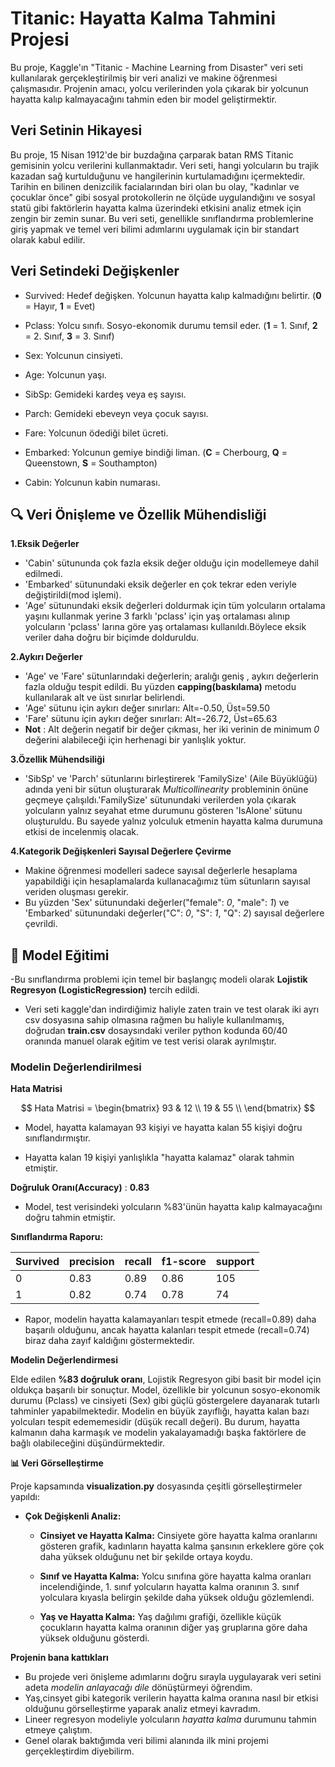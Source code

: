 
# Titanic: Hayatta Kalma Tahmini Projesi

Bu proje, Kaggle'ın "Titanic - Machine Learning from Disaster" veri seti
kullanılarak gerçekleştirilmiş bir veri analizi ve makine öğrenmesi
çalışmasıdır. Projenin amacı, yolcu verilerinden yola çıkarak bir
yolcunun hayatta kalıp kalmayacağını tahmin eden bir model
geliştirmektir.

## Veri Setinin Hikayesi

Bu proje, 15 Nisan 1912'de bir buzdağına çarparak batan RMS Titanic
gemisinin yolcu verilerini kullanmaktadır. Veri seti, hangi yolcuların
bu trajik kazadan sağ kurtulduğunu ve hangilerinin kurtulamadığını
içermektedir. Tarihin en bilinen denizcilik facialarından biri olan bu
olay, "kadınlar ve çocuklar önce" gibi sosyal protokollerin ne ölçüde
uygulandığını ve sosyal statü gibi faktörlerin hayatta kalma üzerindeki
etkisini analiz etmek için zengin bir zemin sunar. Bu veri seti,
genellikle sınıflandırma problemlerine giriş yapmak ve temel veri bilimi
adımlarını uygulamak için bir standart olarak kabul edilir.

## Veri Setindeki Değişkenler

-   Survived: Hedef değişken. Yolcunun hayatta kalıp kalmadığını
    belirtir. (**0** = Hayır, **1** = Evet)

-   Pclass: Yolcu sınıfı. Sosyo-ekonomik durumu temsil eder. (**1** = 1.
    Sınıf, **2** = 2. Sınıf, **3** = 3. Sınıf)

-   Sex: Yolcunun cinsiyeti.

-   Age: Yolcunun yaşı.

-   SibSp: Gemideki kardeş veya eş sayısı.

-   Parch: Gemideki ebeveyn veya çocuk sayısı.

-   Fare: Yolcunun ödediği bilet ücreti.

-   Embarked: Yolcunun gemiye bindiği liman. (**C** = Cherbourg, **Q** =
    Queenstown, **S** = Southampton)

-   Cabin: Yolcunun kabin numarası.

## 🔍 Veri Önişleme ve Özellik Mühendisliği

**1.Eksik Değerler**
- 'Cabin' sütununda çok fazla eksik değer olduğu için modellemeye dahil edilmedi.
- 'Embarked' sütunundaki eksik değerler en çok tekrar eden veriyle değiştirildi(mod işlemi).
- 'Age' sütunundaki eksik değerleri doldurmak için tüm yolcuların ortalama yaşını kullanmak yerine 3 farklı 'pclass' için yaş ortalaması alınıp yolcuların 'pclass' larına göre yaş ortalaması kullanıldı.Böylece eksik veriler daha doğru bir biçimde dolduruldu.  

**2.Aykırı Değerler**

-   'Age' ve 'Fare' sütunlarındaki değerlerin; aralığı geniş , aykırı değerlerin fazla olduğu tespit edildi. Bu yüzden **capping(baskılama)** metodu kullanılarak alt ve üst sınırlar belirlendi.
-   'Age' sütunu için aykırı değer sınırları: Alt=-0.50, Üst=59.50
-   'Fare' sütunu için aykırı değer sınırları: Alt=-26.72, Üst=65.63
-   **Not** : Alt değerin negatif bir değer çıkması, her iki verinin de minimum *0* değerini alabileceği için herhenagi bir yanlışlık yoktur.

**3.Özellik Mühendsiliği**
-    'SibSp' ve 'Parch' sütunlarını birleştirerek 'FamilySize' (Aile Büyüklüğü) adında yeni bir sütun oluşturarak *Multicollinearity* probleminin önüne geçmeye çalışıldı.'FamilySize' sütunundaki verilerden yola çıkarak yolcuların yalnız seyahat etme durumunu gösteren 'IsAlone' sütunu oluşturuldu. Bu sayede yalnız yolculuk etmenin hayatta kalma durumuna etkisi de incelenmiş olacak.

**4.Kategorik Değişkenleri Sayısal Değerlere Çevirme**
- Makine öğrenmesi modelleri sadece sayısal değerlerle hesaplama yapabildiği için hesaplamalarda kullanacağımız tüm sütunların sayısal veriden oluşması gerekir.
- Bu yüzden 'Sex' sütunundaki değerler("female": *0*, "male": *1*) ve 'Embarked' sütunundaki değerler("C": *0*, "S": *1*, "Q": *2*) sayısal değerlere çevrildi.


## 🤖 Model Eğitimi

-Bu sınıflandırma problemi için temel bir başlangıç modeli olarak **Lojistik Regresyon (LogisticRegression)** tercih edildi.
- Veri seti kaggle'dan indirdiğimiz haliyle zaten train ve test olarak iki ayrı csv dosyasına sahip olmasına rağmen bu haliyle kullanılmamış, doğrudan **train.csv** dosaysındaki veriler python kodunda 60/40 oranında manuel olarak eğitim ve test verisi olarak ayrılmıştır.

### Modelin Değerlendirilmesi
**Hata Matrisi**

$$
Hata Matrisi = \begin{bmatrix}
93 & 12 \\
19 & 55 \\
\end{bmatrix}
$$

-   Model, hayatta kalamayan 93 kişiyi ve hayatta kalan 55 kişiyi doğru sınıflandırmıştır.

-   Hayatta kalan 19 kişiyi yanlışlıkla "hayatta kalamaz" olarak  tahmin etmiştir.

**Doğruluk Oranı(Accuracy)** : **0.83**
- Model, test verisindeki yolcuların %83'ünün hayatta kalıp kalmayacağını doğru tahmin etmiştir.

**Sınıflandırma Raporu:**

| Survived| precision | recall | f1-score | support |
|---|---|---|---|---|
| 0| 0.83 |  0.89 |0.86  |105 |
| 1 | 0.82 | 0.74|0.78 |74 |


-   Rapor, modelin hayatta kalamayanları tespit etmede (recall=0.89)
        daha başarılı olduğunu, ancak hayatta kalanları tespit etmede
        (recall=0.74) biraz daha zayıf kaldığını göstermektedir.

**Modelin Değerlendirmesi**

Elde edilen **%83 doğruluk oranı**, Lojistik Regresyon gibi basit bir
model için oldukça başarılı bir sonuçtur. Model, özellikle bir yolcunun
sosyo-ekonomik durumu (Pclass) ve cinsiyeti (Sex) gibi güçlü
göstergelere dayanarak tutarlı tahminler yapabilmektedir. Modelin en
büyük zayıflığı, hayatta kalan bazı yolcuları tespit edememesidir (düşük
recall değeri). Bu durum, hayatta kalmanın daha karmaşık ve modelin
yakalayamadığı başka faktörlere de bağlı olabileceğini düşündürmektedir.



**📊 Veri Görselleştirme**

Proje kapsamında **visualization.py** dosyasında çeşitli görselleştirmeler yapıldı:

-   **Çok Değişkenli Analiz:**

    -   **Cinsiyet ve Hayatta Kalma:** Cinsiyete göre hayatta kalma
        oranlarını gösteren grafik, kadınların hayatta kalma şansının
        erkeklere göre çok daha yüksek olduğunu net bir şekilde ortaya
        koydu.

    -   **Sınıf ve Hayatta Kalma:** Yolcu sınıfına göre hayatta kalma
        oranları incelendiğinde, 1. sınıf yolcuların hayatta kalma
        oranının 3. sınıf yolculara kıyasla belirgin şekilde daha yüksek
        olduğu gözlemlendi.

    -   **Yaş ve Hayatta Kalma:** Yaş dağılımı grafiği, özellikle küçük
        çocukların hayatta kalma oranının diğer yaş gruplarına göre daha
        yüksek olduğunu gösterdi.


**Projenin bana kattıkları**
- Bu projede veri önişleme adımlarını doğru sırayla uygulayarak veri setini adeta *modelin anlayacağı dile* dönüştürmeyi öğrendim.
- Yaş,cinsyet gibi kategorik verilerin hayatta kalma oranına nasıl bir etkisi olduğunu görselleştirme yaparak analiz etmeyi kavradım.
- Lineer regresyon modeliyle yolcuların *hayatta kalma* durumunu tahmin etmeye çalıştım.
- Genel olarak baktığımda veri bilimi alanında ilk mini projemi gerçekleştirdim diyebilirm.
